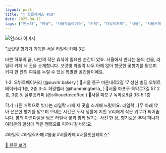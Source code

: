 ```yaml
---
layout: post
title: "📍 핫플레이스 #19"
date: 2025-04-17
tags: ["인스타", "봄꽃", "서울핫플레이스", "카페", "라일락카페", "서울", "서울카페", "라일락"]
---
```


![인스타 이미지](https://scontent-ssn1-1.cdninstagram.com/v/t51.75761-15/491464219_18348773623155532_1688107748203363460_n.jpg?stp=c288.0.864.864a_dst-jpg_e35_s640x640_tt6&_nc_cat=109&ccb=1-7&_nc_sid=18de74&_nc_ohc=3Q8mwcEV66UQ7kNvwEnfW_h&_nc_oc=AdkHfTWvzc_ERTwxCVlFNPqh9G940VZi-vDtxecu9gyQJLRYv4pPRc20Wn_JLUR5Dw8&_nc_zt=23&_nc_ht=scontent-ssn1-1.cdninstagram.com&_nc_gid=OBus75XZdoegL_29b9KF4g&oh=00_AfEg1409LUsUK3AkB5IAYigjNQWy1zNB10LMfOU6PsxK4Q&oe=6805C1A8)

"보랏빛 향기가 가득한 서울 라일락 카페 3곳

바쁜 하루의 끝, 나만의 작은 휴식이 필요한 순간이 있죠. 서울에서 만나는 봄의 선물, 라일락 카페 세 곳을 소개합니다. 보랏빛 라일락 나무 아래 앉아 향긋한 꽃향기를 맡으며 커피 한 잔의 여유를 누릴 수 있는 특별한 공간들이에요.

1-2. 오뷔르베이커리 (@ouvrir.bakery )
📍서울 중구 마른내로2길 17 성신 빌딩 오뷔르 베이커리 1층, 2층
3-4. 허밍벨라 (@hummingbella_ )
📍서울 마포구 독막로7길 57 2층, 3층
5. 실루엣커피 (@silhouettecoffee )
📍서울 마포구 독막로8길 33-5 1층

각기 다른 매력으로 빛나는 라일락 카페 세 곳을 소개해 드렸어요. 라일락 나무 아래 앉아 은은한 향기를 맡으며 보내는 시간은 도시 생활에 지친 우리에게 작은 위로가 되어줍니다. 봄의 아름다움을 담은 라일락 꽃과 함께 남기는 사진 한 장, 향기로운 추억 하나가 여러분의 일상에 작은 행복으로 피어나길 바라요. 

#라일락 #라일락카페 #봄꽃 #서울카페 #서울핫플레이스".

[🔗 원문 보기](https://www.instagram.com/p/DIbR6BaTrgb/)
